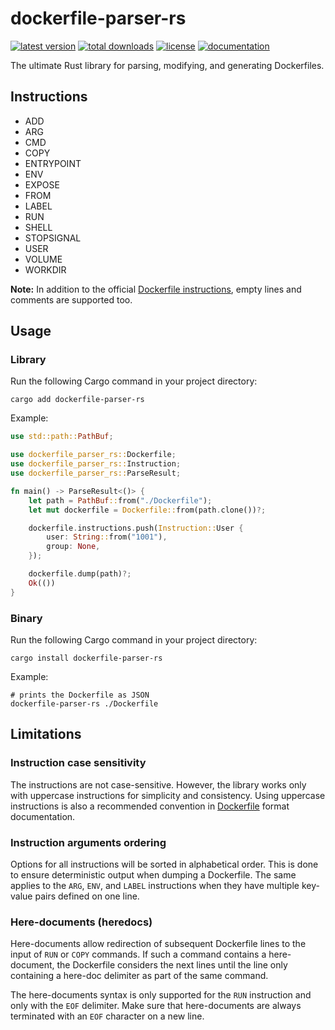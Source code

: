 # dockerfile-parser-rs

[![latest version](https://img.shields.io/crates/v/dockerfile-parser-rs?color=orange)](https://crates.io/crates/dockerfile-parser-rs)
[![total downloads](https://img.shields.io/crates/d/dockerfile-parser-rs?color=green)](https://crates.io/crates/dockerfile-parser-rs)
[![license](https://img.shields.io/crates/l/dockerfile-parser-rs?color=yellow)](https://github.com/slimreaper35/dockerfile-parser-rs/blob/main/LICENSE)
[![documentation](https://img.shields.io/docsrs/dockerfile-parser-rs?color=blue)](https://docs.rs/dockerfile-parser-rs/latest/dockerfile_parser_rs)

The ultimate Rust library for parsing, modifying, and generating Dockerfiles.

## Instructions

- ADD
- ARG
- CMD
- COPY
- ENTRYPOINT
- ENV
- EXPOSE
- FROM
- LABEL
- RUN
- SHELL
- STOPSIGNAL
- USER
- VOLUME
- WORKDIR

**Note:** In addition to the official
[Dockerfile instructions](https://docs.docker.com/reference/dockerfile/#overview), empty lines and
comments are supported too.

## Usage

### Library

Run the following Cargo command in your project directory:

```shell
cargo add dockerfile-parser-rs
```

Example:

```rust
use std::path::PathBuf;

use dockerfile_parser_rs::Dockerfile;
use dockerfile_parser_rs::Instruction;
use dockerfile_parser_rs::ParseResult;

fn main() -> ParseResult<()> {
    let path = PathBuf::from("./Dockerfile");
    let mut dockerfile = Dockerfile::from(path.clone())?;

    dockerfile.instructions.push(Instruction::User {
        user: String::from("1001"),
        group: None,
    });

    dockerfile.dump(path)?;
    Ok(())
}
```

### Binary

Run the following Cargo command in your project directory:

```shell
cargo install dockerfile-parser-rs
```

Example:

```shell
# prints the Dockerfile as JSON
dockerfile-parser-rs ./Dockerfile
```

## Limitations

### Instruction case sensitivity

The instructions are not case-sensitive. However, the library works only with uppercase instructions
for simplicity and consistency. Using uppercase instructions is also a recommended convention in
[Dockerfile](https://docs.docker.com/reference/dockerfile/#format) format documentation.

### Instruction arguments ordering

Options for all instructions will be sorted in alphabetical order. This is done to ensure
deterministic output when dumping a Dockerfile. The same applies to the `ARG`, `ENV`, and `LABEL`
instructions when they have multiple key-value pairs defined on one line.

### Here-documents (heredocs)

Here-documents allow redirection of subsequent Dockerfile lines to the input of `RUN` or `COPY`
commands. If such a command contains a here-document, the Dockerfile considers the next lines until
the line only containing a here-doc delimiter as part of the same command.

The here-documents syntax is only supported for the `RUN` instruction and only with the `EOF`
delimiter. Make sure that here-documents are always terminated with an `EOF` character on a new
line.
